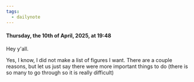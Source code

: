 ```yaml
---
tags:
  - dailynote
---
```

#### Thursday, the 10th of April, 2025, at 19:48

Hey y'all.

Yes, I know, I did not make a list of figures I want. There are a couple reasons, but let us just say there were more important things to do (there is so many to go through so it is really difficult)